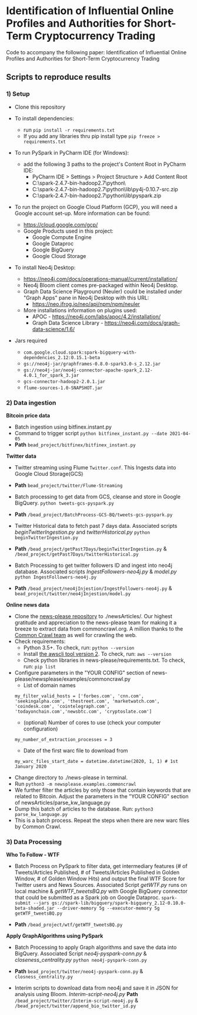 # Identification of Influential Online Profiles and Authorities for Short-Term Cryptocurrency Trading
Code to accompany the following paper: Identification of Influential Online Profiles and Authorities for Short-Term Cryptocurrency Trading

## Scripts to reproduce results

### 1) Setup
- Clone this repository
- To install dependencies:
	- run ```pip install -r requirements.txt```
	- If you add any libraries thru pip install type ```pip freeze > requirements.txt```
- To run PySpark in PyCharm IDE (for Windows):
	- add the following 3 paths to the project's Content Root in PyCharm IDE: 
		- PyCharm IDE > Settings > Project Structure > Add Content Root
		- C:\spark-2.4.7-bin-hadoop2.7\python\
		- C:\spark-2.4.7-bin-hadoop2.7\python\lib\py4j-0.10.7-src.zip
		- C:\spark-2.4.7-bin-hadoop2.7\python\lib\pyspark.zip
- To run the project on Google Cloud Platform (GCP), you will need a Google account set-up. More information can be found: 
	- https://cloud.google.com/gcp/
	- Google Products used in this project:
		- Google Compute Engine
		- Google Dataproc
		- Google BigQuery
		- Google Cloud Storage
- To install Neo4j Desktop:
	- https://neo4j.com/docs/operations-manual/current/installation/
	- Neo4j Bloom client comes pre-packaged within Neo4j Desktop.
	- Graph Data Science Playground (Neuler) could be installed under "Graph Apps" pane in Neo4j Desktop with this URL: 
		- https://neo.jfrog.io/neo/api/npm/npm/neuler
	- More installations information on plugins used: 
		- APOC - https://neo4j.com/labs/apoc/4.2/installation/
		- Graph Data Science Library - https://neo4j.com/docs/graph-data-science/1.6/
	
- Jars required
	- `com.google.cloud.spark:spark-bigquery-with-dependencies_2.12:0.15.1-beta`
	- `gs://neo4j-jar/graphframes-0.8.0-spark3.0-s_2.12.jar `
	- `gs://neo4j-jar/neo4j-connector-apache-spark_2.12-4.0.1_for_spark_3.jar`
	- `gcs-connector-hadoop2-2.0.1.jar`
	- `flume-sources-1.0-SNAPSHOT.jar`

### 2) Data ingestion
**Bitcoin price data**

- Batch ingestion using bitfinex.instant.py
- Command to trigger script `python bitfinex_instant.py --date 2021-04-05`
- **Path** `bead_project/bitfinex/bitfinex_instant.py`

**Twitter data**

- Twitter streaming using Flume `Twitter.conf`. This Ingests data into Google Cloud Storage(GCS)
  
- **Path** `bead_project/twitter/Flume-Streaming`


- Batch processing to get data from GCS, cleanse and store in Google BigQuery.
  `python tweets-gcs-pyspark.py`
  
- **Path** `/bead_project/BatchProcess-GCS-BQ/tweets-gcs-pyspark.py`
  

- Twitter Historical data to fetch past 7 days data. Associated scripts *beginTwitterIngestion.py* and *twitterHistorical.py*
	`python beginTwitterIngestion.py`
  
- **Path** `/bead_project/getPast7Days/beginTwitterIngestion.py` & `/bead_project/getPast7Days/twitterHistorical.py`

 

- Batch Processing to get twitter followers ID and ingest into neo4j database. Associated scripts *IngestFollowers-neo4j.py* & *model.py*
  `python IngestFollowers-neo4j.py`
  
- **Path** `/bead_project/neo4jInjestion/IngestFollowers-neo4j.py` & `bead_project/twitter/neo4jInjestion/model.py`


**Online news data**
- Clone the [news-please repository](https://github.com/fhamborg/news-please) to ./newsArticles/. Our highest gratitude and appreciation to the news-please team for making it a breeze to extract data from commoncrawl.org. A million thanks to the [Common Crawl team](https://commoncrawl.org/about/team/) as well for crawling the web.
- Check requirements:
	- Python 3.5+. To check, run: `python --version`
	- Install [the awscli tool version 2](https://github.com/fhamborg/news-please). To check, run: `aws --version`
	- Check python libraries in news-please/requirements.txt. To check, run: `pip list`
- Configure parameters in the "YOUR CONFIG" section of news-please/newsplease/examples/commoncrawl.py
	- List of domain names 
	```
	my_filter_valid_hosts = ['forbes.com', 'cnn.com', 'seekingalpha.com', 'thestreet.com', 'marketwatch.com', 'coindesk.com', 'cointelegraph.com', 'todayonchain.com','newsbtc.com', 'cryptoslate.com']
	```
	- (optional) Number of cores to use (check your computer configuration)
	```
	my_number_of_extraction_processes = 3
	```
	- Date of the first warc file to download from
	```
	my_warc_files_start_date = datetime.datetime(2020, 1, 1) # 1st January 2020
	```
- Change directory to ./news-please in terminal.
- Run `python3 -m newsplease.examples.commoncrawl`
- We further filter the articles by only those that contain keywords that are related to Bitcoin. Adjust the parameters in the "YOUR CONFIG" section of newsArticles/parse_kw_language.py
- Dump this batch of articles to the database. Run: `python3 parse_kw_language.py`
- This is a batch process. Repeat the steps when there are new warc files by Common Crawl.

### 3) Data Processing

**Who To Follow - WTF**

- Batch Process on PySpark to filter data, get intermediary features (# of Tweets/Articles Published, # of Tweets/Articles Published in Golden Window, # of Golden Window Hits) and output the final WTF Score for Twitter users and News Sources.
Associated Script *getWTF.py* runs on local machine & *getWTF_tweetsBQ.py* with Google BigQuery connector that could be submitted as a Spark job on Google Dataproc.
```spark-submit --jars gs://spark-lib/bigquery/spark-bigquery_2.12-0.10.0-beta-shaded.jar --driver-memory 5g --executor-memory 5g getWTF_tweetsBQ.py```
  
- **Path** `/bead_project/wtf/getWTF_tweetsBQ.py`

**Apply GraphAlgorithms using PySpark**

- Batch Processing to apply Graph algorithms and save the data into BigQuery. Associated Script *neo4j-pyspark-conn.py* & *closeness_centrality.py*
  `python neo4j-pyspark-conn.py`
  
- **Path** `bead_project/twitter/neo4j-pyspark-conn.py` & `closness_centrality.py`
  
- Interim scripts to download data from neo4j and save it in JSON for analysis using Bloom.
  *Interim-script-neo4j.py*
  **Path** `/bead_project/twitter/Interim-script-neo4j.py`  & `/bead_project/twitter/append_bio_twitter_id.py`
  
  
